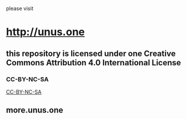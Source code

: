 please visit
# http://unus.one

## this repository is licensed under one Creative Commons Attribution 4.0 International License 
### CC-BY-NC-SA
[CC-BY-NC-SA](https://creativecommons.org/licenses/by/4.0/legalcode)

## more.unus.one
